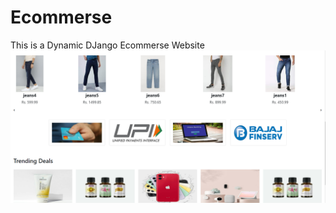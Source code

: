 # Ecommerse
This is a Dynamic DJango Ecommerse Website 
![alt tex](https://github.com/RajatCoding/Ecommerce/blob/master/Screenshots/b2.png)
